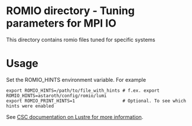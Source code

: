 # ROMIO directory - Tuning parameters for MPI IO
This directory contains romio files tuned for specific systems

# Usage

Set the ROMIO_HINTS environment variable. For example
```
export ROMIO_HINTS=/path/to/file_with_hints # f.ex. export ROMIO_HINTS=astaroth/config/romio/lumi
export ROMIO_PRINT_HINTS=1                  # Optional. To see which hints were enabled
```

See [CSC documentation on Lustre for more information](https://docs.csc.fi/support/tutorials/lustre_performance/).
